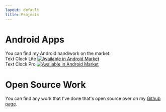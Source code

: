 ```yaml
---
layout: default
title: Projects
---
```


Android Apps
================

You can find my Android handiwork on the market:<br/>
Text Clock Lite <a href="http://market.android.com/details?id=ca.jvsh.textclocklite"> <img src="http://www.android.com/images/brand/45_avail_market_logo1.png" alt="Available in Android Market" /></a><br/>
Text Clock Pro <a href="http://market.android.com/details?id=ca.jvsh.textclockpro"> <img src="http://www.android.com/images/brand/45_avail_market_logo1.png" alt="Available in Android Market" /></a><br/>

Open Source Work
================

You can find any work that I've done that's open source over on my [Github page](https://github.com/wbobeirne).